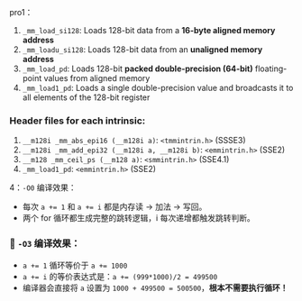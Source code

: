 pro1：

1. `_mm_load_si128`: Loads 128-bit data from a **16-byte aligned memory address**
2. `_mm_loadu_si128`: Loads 128-bit data from an **unaligned memory address**
3. `_mm_load_pd`: Loads 128-bit **packed double-precision (64-bit)** floating-point values from aligned memory
4. `_mm_load1_pd`: Loads a single double-precision value and broadcasts it to all elements of the 128-bit register

### Header files for each intrinsic:

1. `__m128i _mm_abs_epi16 (__m128i a)`: `<tmmintrin.h>` (SSSE3)
2. `__m128i _mm_add_epi32 (__m128i a, __m128i b)`: `<emmintrin.h>` (SSE2)
3. `__m128 _mm_ceil_ps (__m128 a)`: `<smmintrin.h>` (SSE4.1)
4. `_mm_load1_pd`: `<emmintrin.h>` (SSE2)





4：`-O0` 编译效果：

- 每次 `a += 1` 和 `a += i` 都是内存读 → 加法 → 写回。
- 两个 for 循环都生成完整的跳转逻辑，i 每次递增都触发跳转判断。

### 🚀 `-O3` 编译效果：

- `a += 1` 循环等价于 `a += 1000`
- `a += i` 的等价表达式是：`a += (999*1000)/2 = 499500`
- 编译器会直接将 `a` 设置为 `1000 + 499500 = 500500`，**根本不需要执行循环！**